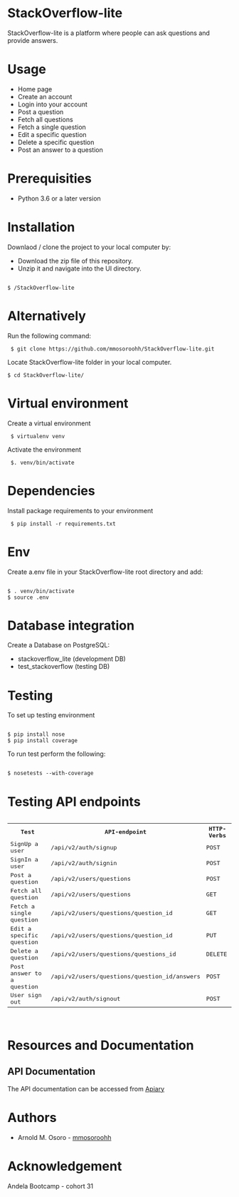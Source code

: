 # StackOverflow-lite
StackOverflow-lite is a platform where people can ask questions and provide answers.



# Usage
- Home page
- Create an account 
- Login into your account
- Post a question
- Fetch all questions
- Fetch a single question
- Edit a specific question
- Delete a specific question
- Post an answer to a question

# Prerequisities
- Python 3.6 or a later version

# Installation
Downlaod / clone the project to your local computer by:
- Download the zip file of this repository.
- Unzip it and navigate into the UI directory.
<pre><code>
$ /StackOverflow-lite
</code></pre>
  

# Alternatively
Run the following command:
<pre><code> $ git clone https://github.com/mmosoroohh/StackOverflow-lite.git </code></pre>
Locate StackOverflow-lite folder in your local computer.
<pre><code>$ cd StackOverflow-lite/ </code></pre>

# Virtual environment
Create a virtual environment
<pre><code> $ virtualenv venv </code></pre>
Activate the environment
<pre><code> $. venv/bin/activate </code></pre>

# Dependencies
Install package requirements to your environment
<pre><code> $ pip install -r requirements.txt </code></pre>

# Env
Create a.env file in your StackOverflow-lite root directory and add:
<pre><code>
$ . venv/bin/activate
$ source .env
</code></pre>

# Database integration
Create a Database on PostgreSQL:
- stackoverflow_lite (development DB)
- test_stackoverflow (testing DB)

# Testing
To set up testing environment
<pre><code>
$ pip install nose
$ pip install coverage
</code></pre>
To run test perform the following:
<pre><code>
$ nosetests --with-coverage
</code></pre>
# Testing API endpoints
<pre>
<table>
<tr><th>Test</th>
<th>API-endpoint</th>
<th>HTTP-Verbs</th>
</tr>
<tr>
<td>SignUp a user</td>
<td>/api/v2/auth/signup</td>
<td>POST</td>
</tr>
<tr>
<td>SignIn a user</td>
<td>/api/v2/auth/signin</td>
<td>POST</td>
</tr>
<tr>
<td>Post a question</td>
<td>/api/v2/users/questions</td>
<td>POST</td>
</tr>
<tr>
<td>Fetch all question</td>
<td>/api/v2/users/questions</td>
<td>GET</td>
</tr>
<tr>
<td>Fetch a single question</td>
<td>/api/v2/users/questions/question_id</td>
<td>GET</td>
</tr>
<tr>
<td>Edit a specific question</td>
<td>/api/v2/users/questions/question_id</td>
<td>PUT</td>
</tr>
<tr>
<td>Delete a question</td>
<td>/api/v2/users/questions/questions_id</td>
<td>DELETE</td>
</tr>
<tr>
<td>Post answer to a question</td>
<td>/api/v2/users/questions/question_id/answers</td>
<td>POST</td>
</tr>
<tr>
<td>User sign out</td>
<td>/api/v2/auth/signout</td>
<td>POST</td>
</tr>
</tr>
</table>
</pre>

# Resources and Documentation
## API Documentation
The API documentation can be accessed from [Apiary](https://stackoverflowlite5.docs.apiary.io)

# Authors
- Arnold M. Osoro - [mmosoroohh](https://github.com/mmosoroohh)

# Acknowledgement
Andela Bootcamp - cohort 31
